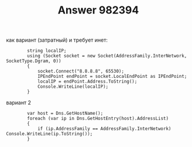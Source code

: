 ﻿---
title: "Answer 982394"
se.owner.user_id: 295441
se.owner.display_name: "Виталий Шебаниц"
se.owner.link: "https://ru.stackoverflow.com/users/295441/%d0%92%d0%b8%d1%82%d0%b0%d0%bb%d0%b8%d0%b9-%d0%a8%d0%b5%d0%b1%d0%b0%d0%bd%d0%b8%d1%86"
se.answer_id: 982394
se.question_id: 982389
se.post_type: answer
se.score: 1
se.is_accepted: True
---
<p>как вариант (затратный) и требует инет:</p>

<pre><code>        string localIP;
        using (Socket socket = new Socket(AddressFamily.InterNetwork, SocketType.Dgram, 0))
        {
            socket.Connect("8.8.8.8", 65530);
            IPEndPoint endPoint = socket.LocalEndPoint as IPEndPoint;
            localIP = endPoint.Address.ToString();
            Console.WriteLine(localIP);
        }
</code></pre>

<p>вариант 2</p>

<pre><code>        var host = Dns.GetHostName();
        foreach (var ip in Dns.GetHostEntry(host).AddressList)
        {
            if (ip.AddressFamily == AddressFamily.InterNetwork) Console.WriteLine(ip.ToString());
        }
</code></pre>
